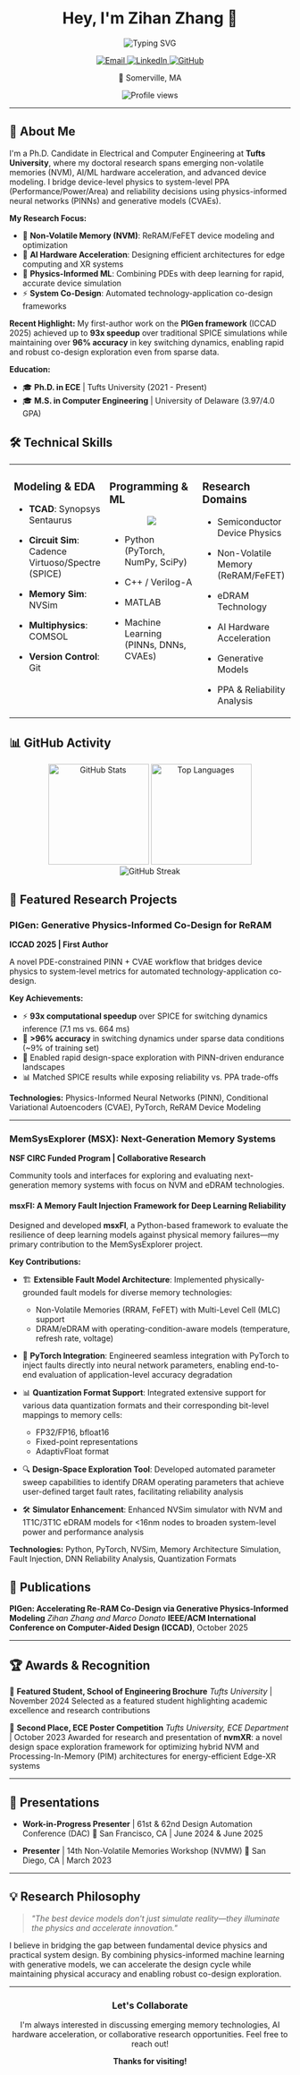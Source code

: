 <div align="center">

# Hey, I'm Zihan Zhang 👋

<img src="https://readme-typing-svg.herokuapp.com?font=Inter&weight=500&size=22&duration=3000&pause=800&color=6366F1&center=true&vCenter=true&width=600&lines=Ph.D.+Candidate+in+ECE;NVM+Device+Modeling+%26+System+Co-Design;AI+Hardware+Acceleration+Researcher;Physics-Informed+ML+%26+Generative+Models" alt="Typing SVG" />

<p>
  <a href="mailto:zihan.zhang@tufts.edu">
    <img src="https://img.shields.io/badge/Email-zihan.zhang@tufts.edu-6366F1?style=for-the-badge&logo=gmail&logoColor=white" alt="Email"/>
  </a>
  <a href="https://linkedin.com/in/zihanz">
    <img src="https://img.shields.io/badge/LinkedIn-Connect-0077B5?style=for-the-badge&logo=linkedin&logoColor=white" alt="LinkedIn"/>
  </a>
  <a href="https://github.com/shadyn3mo">
    <img src="https://img.shields.io/badge/GitHub-Follow-181717?style=for-the-badge&logo=github&logoColor=white" alt="GitHub"/>
  </a>
</p>

📍 Somerville, MA

<img src="https://komarev.com/ghpvc/?username=shadyn3mo&label=Visitors&color=6366F1&style=flat-square" alt="Profile views" />

</div>

---

## 🌟 About Me

I'm a Ph.D. Candidate in Electrical and Computer Engineering at **Tufts University**, where my doctoral research spans emerging non-volatile memories (NVM), AI/ML hardware acceleration, and advanced device modeling. I bridge device-level physics to system-level PPA (Performance/Power/Area) and reliability decisions using physics-informed neural networks (PINNs) and generative models (CVAEs).

**My Research Focus:**
- 🔬 **Non-Volatile Memory (NVM)**: ReRAM/FeFET device modeling and optimization
- 🚀 **AI Hardware Acceleration**: Designing efficient architectures for edge computing and XR systems
- 🧠 **Physics-Informed ML**: Combining PDEs with deep learning for rapid, accurate device simulation
- ⚡ **System Co-Design**: Automated technology-application co-design frameworks

**Recent Highlight:**
My first-author work on the **PIGen framework** (ICCAD 2025) achieved up to **93x speedup** over traditional SPICE simulations while maintaining over **96% accuracy** in key switching dynamics, enabling rapid and robust co-design exploration even from sparse data.

**Education:**
- 🎓 **Ph.D. in ECE** | Tufts University (2021 - Present)
- 🎓 **M.S. in Computer Engineering** | University of Delaware (3.97/4.0 GPA)

## 🛠️ Technical Skills

<table>
<tr>
  <td valign="top" width="33%">

### Modeling & EDA
- **TCAD**: Synopsys Sentaurus
- **Circuit Sim**: Cadence Virtuoso/Spectre (SPICE)
- **Memory Sim**: NVSim
- **Multiphysics**: COMSOL
- **Version Control**: Git

  </td>
  <td valign="top" width="33%">

### Programming & ML
<div align="center">
  <img src="https://skillicons.dev/icons?i=python,pytorch,cpp,matlab&perline=2" />
</div>

- Python (PyTorch, NumPy, SciPy)
- C++ / Verilog-A
- MATLAB
- Machine Learning (PINNs, DNNs, CVAEs)

  </td>
  <td valign="top" width="33%">

### Research Domains
- Semiconductor Device Physics
- Non-Volatile Memory (ReRAM/FeFET)
- eDRAM Technology
- AI Hardware Acceleration
- Generative Models
- PPA & Reliability Analysis

  </td>
</tr>
</table>

## 📊 GitHub Activity

<div align="center">
  <img height="180em" src="https://github-readme-stats.vercel.app/api?username=shadyn3mo&show_icons=true&theme=tokyonight&include_all_commits=true&count_private=true&hide_border=true&bg_color=0d1117" alt="GitHub Stats"/>
  <img height="180em" src="https://github-readme-stats.vercel.app/api/top-langs/?username=shadyn3mo&layout=compact&theme=tokyonight&hide_border=true&bg_color=0d1117" alt="Top Languages"/>
</div>

<div align="center">
  <img src="https://github-readme-streak-stats.herokuapp.com/?user=shadyn3mo&theme=tokyonight&hide_border=true&background=0d1117" alt="GitHub Streak" />
</div>

## 🔬 Featured Research Projects

### PIGen: Generative Physics-Informed Co-Design for ReRAM
**ICCAD 2025 | First Author**

A novel PDE-constrained PINN + CVAE workflow that bridges device physics to system-level metrics for automated technology-application co-design.

**Key Achievements:**
- ⚡ **93x computational speedup** over SPICE for switching dynamics inference (7.1 ms vs. 664 ms)
- 🎯 **>96% accuracy** in switching dynamics under sparse data conditions (~9% of training set)
- 🔄 Enabled rapid design-space exploration with PINN-driven endurance landscapes
- 📊 Matched SPICE results while exposing reliability vs. PPA trade-offs

**Technologies:** Physics-Informed Neural Networks (PINN), Conditional Variational Autoencoders (CVAE), PyTorch, ReRAM Device Modeling

---

### MemSysExplorer (MSX): Next-Generation Memory Systems
**NSF CIRC Funded Program | Collaborative Research**

Community tools and interfaces for exploring and evaluating next-generation memory systems with focus on NVM and eDRAM technologies.

#### msxFI: A Memory Fault Injection Framework for Deep Learning Reliability

Designed and developed **msxFI**, a Python-based framework to evaluate the resilience of deep learning models against physical memory failures—my primary contribution to the MemSysExplorer project.

**Key Contributions:**
- 🏗️ **Extensible Fault Model Architecture**: Implemented physically-grounded fault models for diverse memory technologies:
  - Non-Volatile Memories (RRAM, FeFET) with Multi-Level Cell (MLC) support
  - DRAM/eDRAM with operating-condition-aware models (temperature, refresh rate, voltage)

- 🔗 **PyTorch Integration**: Engineered seamless integration with PyTorch to inject faults directly into neural network parameters, enabling end-to-end evaluation of application-level accuracy degradation

- 📊 **Quantization Format Support**: Integrated extensive support for various data quantization formats and their corresponding bit-level mappings to memory cells:
  - FP32/FP16, bfloat16
  - Fixed-point representations
  - AdaptivFloat format

- 🔍 **Design-Space Exploration Tool**: Developed automated parameter sweep capabilities to identify DRAM operating parameters that achieve user-defined target fault rates, facilitating reliability analysis

- 🛠️ **Simulator Enhancement**: Enhanced NVSim simulator with NVM and 1T1C/3T1C eDRAM models for <16nm nodes to broaden system-level power and performance analysis

**Technologies:** Python, PyTorch, NVSim, Memory Architecture Simulation, Fault Injection, DNN Reliability Analysis, Quantization Formats

## 📝 Publications

**PIGen: Accelerating Re-RAM Co-Design via Generative Physics-Informed Modeling**
*Zihan Zhang and Marco Donato*
**IEEE/ACM International Conference on Computer-Aided Design (ICCAD)**, October 2025

---

## 🏆 Awards & Recognition

🌟 **Featured Student, School of Engineering Brochure**
*Tufts University* | November 2024
Selected as a featured student highlighting academic excellence and research contributions

🥈 **Second Place, ECE Poster Competition**
*Tufts University, ECE Department* | October 2023
Awarded for research and presentation of **nvmXR**: a novel design space exploration framework for optimizing hybrid NVM and Processing-In-Memory (PIM) architectures for energy-efficient Edge-XR systems

---

## 🎤 Presentations

- **Work-in-Progress Presenter** | 61st & 62nd Design Automation Conference (DAC)
  📍 San Francisco, CA | June 2024 & June 2025

- **Presenter** | 14th Non-Volatile Memories Workshop (NVMW)
  📍 San Diego, CA | March 2023

---

## 💡 Research Philosophy

> *"The best device models don't just simulate reality—they illuminate the physics and accelerate innovation."*

I believe in bridging the gap between fundamental device physics and practical system design. By combining physics-informed machine learning with generative models, we can accelerate the design cycle while maintaining physical accuracy and enabling robust co-design exploration.

---

<div align="center">

### Let's Collaborate

I'm always interested in discussing emerging memory technologies, AI hardware acceleration, or collaborative research opportunities. Feel free to reach out!

**Thanks for visiting!**

</div>
